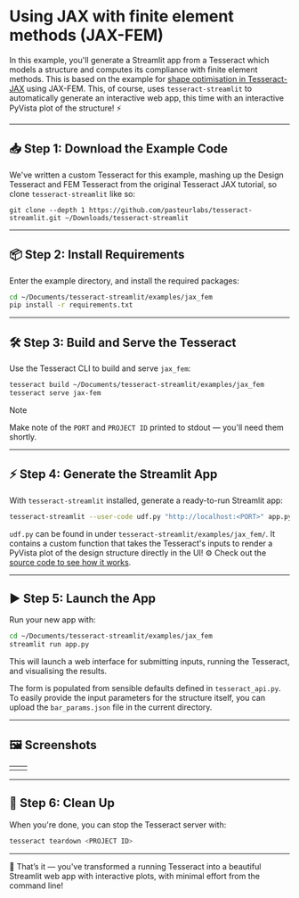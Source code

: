 # Using JAX with finite element methods (JAX-FEM)

In this example, you'll generate a Streamlit app from a Tesseract which models a structure and computes its compliance with finite element methods.
This is based on the example for [shape optimisation in Tesseract-JAX](https://docs.pasteurlabs.ai/projects/tesseract-jax/latest/examples/fem-shapeopt/demo.html) using JAX-FEM.
This, of course, uses `tesseract-streamlit` to automatically generate an interactive web app, this time with an interactive PyVista plot of the structure! ⚡

---

## 📥 Step 1: Download the Example Code

We've written a custom Tesseract for this example, mashing up the Design Tesseract and FEM Tesseract from the original Tesseract JAX tutorial, so clone `tesseract-streamlit` like so:

```shell
git clone --depth 1 https://github.com/pasteurlabs/tesseract-streamlit.git ~/Downloads/tesseract-streamlit
```

---

## 📦 Step 2: Install Requirements

Enter the example directory, and install the required packages:

```bash
cd ~/Documents/tesseract-streamlit/examples/jax_fem
pip install -r requirements.txt
```

---

## 🛠️ Step 3: Build and Serve the Tesseract

Use the Tesseract CLI to build and serve `jax_fem`:

```bash
tesseract build ~/Documents/tesseract-streamlit/examples/jax_fem
tesseract serve jax-fem
```

> [!NOTE]
> Make note of the `PORT` and `PROJECT ID` printed to stdout — you'll need them shortly.

---

## ⚡ Step 4: Generate the Streamlit App

With `tesseract-streamlit` installed, generate a ready-to-run Streamlit app:

```bash
tesseract-streamlit --user-code udf.py "http://localhost:<PORT>" app.py
```

`udf.py` can be found in under `tesseract-streamlit/examples/jax_fem/`.
It contains a custom function that takes the Tesseract's inputs to render a PyVista plot of the design structure directly in the UI! ⚙️
Check out the [source code to see how it works](https://github.com/pasteurlabs/tesseract-streamlit/examples/jax_fem/udf.py).

---

## ▶️ Step 5: Launch the App

Run your new app with:

```bash
cd ~/Documents/tesseract-streamlit/examples/jax_fem
streamlit run app.py
```

This will launch a web interface for submitting inputs, running the Tesseract, and visualising the results.

The form is populated from sensible defaults defined in `tesseract_api.py`.
To easily provide the input parameters for the structure itself, you can upload the `bar_params.json` file in the current directory.

---

## 🖼️ Screenshots


|     |     |
| --- | --- |
|     |     |

---

## 🧹 Step 6: Clean Up

When you're done, you can stop the Tesseract server with:

```bash
tesseract teardown <PROJECT ID>
```

---

🎉 That’s it — you've transformed a running Tesseract into a beautiful Streamlit web app with interactive plots, with minimal effort from the command line!
